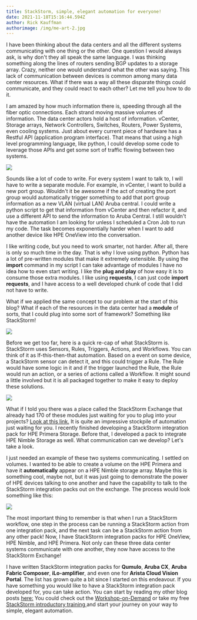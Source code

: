 ```yaml
---
title: StackStorm, simple, elegant automation for everyone!
date: 2021-11-18T15:16:44.594Z
author: Rick Kauffman
authorimage: /img/me-art-2.jpg
---
```

I have been thinking about the data centers and all the different systems communicating with one thing or the other. One question I would always ask, is why don't they all speak the same language. I was thinking something along the lines of routers sending BGP updates to a storage array. Crazy, neither one would understand what the other was saying. This lack of communication between devices is common among many data center resources. What if there was a way all these disparate things could communicate, and they could react to each other? Let me tell you how to do it.

I am amazed by how much information there is, speeding through all the fiber optic connections. Each strand moving massive volumes of information. The data center actors hold a host of information. vCenter, Storage arrays, Network Controllers, Switches, Routers, Power Systems, even cooling systems. Just about every current piece of hardware has a Restful API (application program interface). That means that using a high level programming language, like python, I could develop some code to leverage those APIs and get some sort of traffic flowing between two systems.

![](https://www.techworldwookie.com/images/actors.png)

Sounds like a lot of code to write. For every system I want to talk to, I will have to write a separate module. For example, in vCenter, I want to build a new port group. Wouldn't it be awesome if the act of creating the port group would automatically trigger something to add that port group information as a new VLAN (virtual LAN) Aruba central. I could write a python script to get that information from vCenter and then refactor it, and use a different API to send the information to Aruba Central. I still wouldn't have the automation I am looking for unless I scheduled a Cron Job to run my code. The task becomes exponentially harder when I want to add another device like HPE OneView into the conversation.

I like writing code, but you need to work smarter, not harder. After all, there is only so much time in the day. That is why I love using python. Python has a lot of pre-written modules that make it extremely extensible. By using the **import** command in my script I can take advantage of modules I have no idea how to even start writing. I like the **plug and play** of how easy it is to consume those extra modules. I like using **requests**, I can just code **import requests**, and I have access to a well developed chunk of code that I did not have to write.

What if we applied the same concept to our problem at the start of this blog? What if each of the resources in the data center had a **module** of sorts, that I could plug into some sort of framework? Something like StackStorm!

![](https://www.techworldwookie.com/images/stackstorm.png)

Before we get too far, here is a quick re-cap of what StackStorm is. StackStorm uses Sensors, Rules, Triggers, Actions, and Workflows. You can think of it as If-this-then-that automation. Based on a event on some device, a StackStorm sensor can detect it, and this could trigger a Rule. The Rule would have some logic in it and if the trigger launched the Rule, the Rule would run an action, or a series of actions called a Workflow. It might sound a little involved but it is all packaged together to make it easy to deploy these solutions.

![](https://www.techworldwookie.com/images/process.png)

What if I told you there was a place called the StackStorm Exchange that already had 170 of these modules just waiting for you to plug into your projects? [Look at this link.](applewebdata://EBBB076B-5028-426E-9291-45124FE61477/exchange.stackstorm.com) It is quite an impressive stockpile of automation just waiting for you. I recently finished developing a StackStorm integration pack for HPE Primera Storage. Before that, I developed a pack to integrate HPE Nimble Storage as well. What communication can we develop? Let's take a look.

I just needed an example of these two systems communicating. I settled on volumes. I wanted to be able to create a volume on the HPE Primera and have it **automatically** appear on a HPE Nimble storage array. Maybe this is something cool, maybe not, but it was just going to demonstrate the power of HPE devices talking to one another and have the capability to talk to the StackStorm integration packs out on the exchange. The process would look something like this:

![](https://www.techworldwookie.com/images/flow.png)

The most important thing to remember is that when I run a StackStorm workflow, one step in the process can be running a StackStorm action from one integration pack, and the next task can be a StackStorm action from any other pack! Now, I have StackStorm integration packs for HPE OneView, HPE Nimble, and HPE Primera. Not only can these three data center systems communicate with one another, they now have access to the StackStorm Exchange! 

I have written StackStorm integration packs for **Qumulo**, **Aruba CX**, **Aruba Fabric Composer**, **iLo-amplifier**, and even one for **Arista Cloud Vision Portal**. The list has grown quite a bit since I started on this endeavour. If you have something you would like to have a StackStorm integration pack developed for, you can take action. You can start by reading my other blog posts [here:](https://developer.hpe.com/search/?term=stackstorm) You could check out the [Workshop-on-Demand](https://hackshack.hpedev.io/workshop/21) or take my free [StackStorm introductory training ](https://github.com/xod442/stackstorm-tutorial)and start your journey on your way to simple, elegant automation.